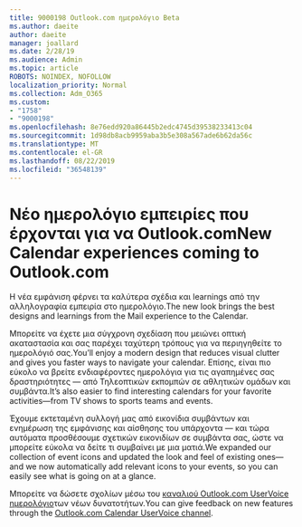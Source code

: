 ```yaml
---
title: 9000198 Outlook.com ημερολόγιο Beta
ms.author: daeite
author: daeite
manager: joallard
ms.date: 2/28/19
ms.audience: Admin
ms.topic: article
ROBOTS: NOINDEX, NOFOLLOW
localization_priority: Normal
ms.collection: Adm_O365
ms.custom:
- "1758"
- "9000198"
ms.openlocfilehash: 8e76edd920a86445b2edc4745d39538233413c04
ms.sourcegitcommit: 1d98db8acb9959aba3b5e308a567ade6b62da56c
ms.translationtype: MT
ms.contentlocale: el-GR
ms.lasthandoff: 08/22/2019
ms.locfileid: "36548139"
---
```

# <a name="new-calendar-experiences-coming-to-outlookcom"></a><span data-ttu-id="01d66-102">Νέο ημερολόγιο εμπειρίες που έρχονται για να Outlook.com</span><span class="sxs-lookup"><span data-stu-id="01d66-102">New Calendar experiences coming to Outlook.com</span></span>

<span data-ttu-id="01d66-103">Η νέα εμφάνιση φέρνει τα καλύτερα σχέδια και learnings από την αλληλογραφία εμπειρία στο ημερολόγιο.</span><span class="sxs-lookup"><span data-stu-id="01d66-103">The new look brings the best designs and learnings from the Mail experience to the Calendar.</span></span>

<span data-ttu-id="01d66-104">Μπορείτε να έχετε μια σύγχρονη σχεδίαση που μειώνει οπτική ακαταστασία και σας παρέχει ταχύτερη τρόπους για να περιηγηθείτε το ημερολόγιό σας.</span><span class="sxs-lookup"><span data-stu-id="01d66-104">You’ll enjoy a modern design that reduces visual clutter and gives you faster ways to navigate your calendar.</span></span> <span data-ttu-id="01d66-105">Επίσης, είναι πιο εύκολο να βρείτε ενδιαφέροντες ημερολόγια για τις αγαπημένες σας δραστηριότητες — από Τηλεοπτικών εκπομπών σε αθλητικών ομάδων και συμβάντα.</span><span class="sxs-lookup"><span data-stu-id="01d66-105">It’s also easier to find interesting calendars for your favorite activities—from TV shows to sports teams and events.</span></span>

<span data-ttu-id="01d66-106">Έχουμε εκτεταμένη συλλογή μας από εικονίδια συμβάντων και ενημέρωση της εμφάνισης και αίσθησης του υπάρχοντα — και τώρα αυτόματα προσθέσουμε σχετικών εικονιδίων σε συμβάντα σας, ώστε να μπορείτε εύκολα να δείτε τι συμβαίνει με μια ματιά.</span><span class="sxs-lookup"><span data-stu-id="01d66-106">We expanded our collection of event icons and updated the look and feel of existing ones—and we now automatically add relevant icons to your events, so you can easily see what is going on at a glance.</span></span>

<span data-ttu-id="01d66-107">Μπορείτε να δώσετε σχολίων μέσω του [καναλιού Outlook.com UserVoice ημερολόγιο](https://outlook.uservoice.com/forums/601444-new-experiences-in-outlook-com?category_id=209197)των νέων δυνατοτήτων.</span><span class="sxs-lookup"><span data-stu-id="01d66-107">You can give feedback on new features through the [Outlook.com Calendar UserVoice channel](https://outlook.uservoice.com/forums/601444-new-experiences-in-outlook-com?category_id=209197).</span></span>